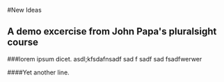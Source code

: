 #New Ideas
## A demo excercise from John Papa's pluralsight course

###lorem ipsum dicet. asdl;kfsdafnsadf sad f sadf sad fsadfwerwer

####Yet another line.